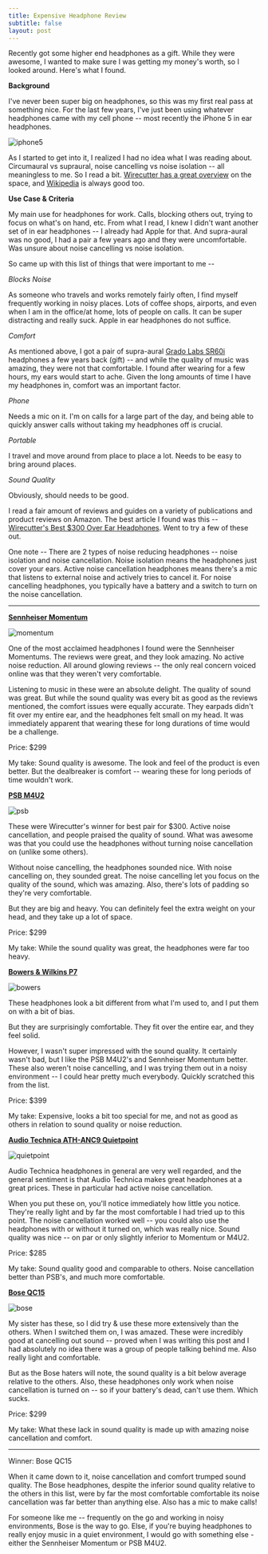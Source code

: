 ```yaml
---
title: Expensive Headphone Review
subtitle: false
layout: post
---
```


Recently got some higher end headphones as a gift. While they were awesome, I wanted to make sure I was getting my money's worth, so I looked around. Here's what I found.

**Background**

I've never been super big on headphones, so this was my first real pass at something nice. For the last few years, I've just been using whatever headphones came with my cell phone -- most recently the iPhone 5 in ear headphones.

![iphone5](/images/iphone.jpg)

As I started to get into it, I realized I had no idea what I was reading about. Circumaural vs supraural, noise cancelling vs noise isolation -- all meaningless to me. So I read a bit. [Wirecutter has a great overview](http://thewirecutter.com/reviews/which-headphones-should-i-get/) on the space, and [Wikipedia](http://en.wikipedia.org/wiki/Headphones#Types) is always good too.

**Use Case & Criteria**

My main use for headphones for work. Calls, blocking others out, trying to focus on what's on hand, etc. From what I read, I knew I didn't want another set of in ear headphones -- I already had Apple for that. And supra-aural was no good, I had a pair a few years ago and they were uncomfortable. Was unsure about noise cancelling vs noise isolation. 

So came up with this list of things that were important to me -- 

*Blocks Noise*

As someone who travels and works remotely fairly often, I find myself frequently working in noisy places. Lots of coffee shops, airports, and even when I am in the office/at home, lots of people on calls. It can be super distracting and really suck. Apple in ear headphones do not suffice. 

*Comfort*

As mentioned above, I got a pair of supra-aural [Grado Labs SR60i](http://amzn.to/1fc0DB5) headphones a few years back (gift) -- and while the quality of music was amazing, they were not that comfortable. I found after wearing for a few hours, my ears would start to ache. Given the long amounts of time I have my headphones in, comfort was an important factor.   

*Phone*

Needs a mic on it. I'm on calls for a large part of the day, and being able to quickly answer calls without taking my headphones off is crucial.

*Portable*

I travel and move around from place to place a lot. Needs to be easy to bring around places. 

*Sound Quality*

Obviously, should needs to be good. 

I read a fair amount of reviews and guides on a variety of publications and product reviews on Amazon. The best article I found was this -- [Wirecutter's Best $300 Over Ear Headphones](http://thewirecutter.com/reviews/best-300ish-headphone/). Went to try a few of these out.

One note -- There are 2 types of noise reducing headphones -- noise isolation and noise cancellation. Noise isolation means the headphones just cover your ears. Active noise cancellation headphones means there's a mic that listens to external noise and actively tries to cancel it. For noise cancelling headphones, you typically have a battery and a switch to turn on the noise cancellation.

<hr>

**[Sennheiser Momentum](http://amzn.to/1fc1H80)**

![momentum](/images/sennheiser.jpg)

One of the most acclaimed headphones I found were the Sennheiser Momentums. The reviews were great, and they look amazing. No active noise reduction. All around glowing reviews -- the only real concern voiced online was that they weren't very comfortable. 

Listening to music in these were an absolute delight. The quality of sound was great. But while the sound quality was every bit as good as the reviews mentioned, the comfort issues were equally accurate. They earpads didn't fit over my entire ear, and the headphones felt small on my head. It was immediately apparent that wearing these for long durations of time would be a challenge.

Price: $299

My take: Sound quality is awesome. The look and feel of the product is even better. But the dealbreaker is comfort -- wearing these for long periods of time wouldn't work.

**[PSB M4U2](http://amzn.to/1fc2rKk)**

![psb](/images/psb.jpg)

These were Wirecutter's winner for best pair for $300. Active noise cancellation, and people praised the quality of sound. What was awesome was that you could use the headphones without turning noise cancellation on (unlike some others).

Without noise cancelling, the headphones sounded nice. With noise cancelling on, they sounded great. The noise cancelling let you focus on the quality of the sound, which was amazing. Also, there's lots of padding so they're very comfortable. 

But they are big and heavy. You can definitely feel the extra weight on your head, and they take up a lot of space. 

Price: $299

My take: While the sound quality was great, the headphones were far too heavy.   

**[Bowers & Wilkins P7](http://amzn.to/1cXfGLs)**

![bowers](/images/bowers.jpg)

These headphones look a bit different from what I'm used to, and I put them on with a bit of bias. 

But they are surprisingly comfortable. They fit over the entire ear, and they feel solid.

However, I wasn't super impressed with the sound quality. It certainly wasn't bad, but I like the PSB M4U2's and Sennheiser Momentum better. These also weren't noise cancelling, and I was trying them out in a noisy environment -- I could hear pretty much everybody. Quickly scratched this from the list. 

Price: $399

My take: Expensive, looks a bit too special for me, and not as good as others in relation to sound quality or noise reduction. 

**[Audio Technica ATH-ANC9 Quietpoint](http://amzn.to/1duompf)**

![quietpoint](/images/audiotechnica.jpg)

Audio Technica headphones in general are very well regarded, and the general sentiment is that Audio Technica makes great headphones at a great prices. These in particular had active noise cancellation.

When you put these on, you'll notice immediately how little you notice. They're really light and by far the most comfortable I had tried up to this point. The noise cancellation worked well -- you could also use the headphones with or without it turned on, which was really nice. Sound quality was nice -- on par or only slightly inferior to Momentum or M4U2.

Price: $285

My take: Sound quality good and comparable to others. Noise cancellation better than PSB's, and much more comfortable. 

**[Bose QC15](http://amzn.to/1lO5KFa)**

![bose](/images/bose.jpg)

My sister has these, so I did try & use these more extensively than the others. When I switched them on, I was amazed. These were incredibly good at cancelling out sound -- proved when I was writing this post and I had absolutely no idea there was a group of people talking behind me. Also really light and comfortable.

But as the Bose haters will note, the sound quality is a bit below average relative to the others. Also, these headphones only work when noise cancellation is turned on -- so if your battery's dead, can't use them. Which sucks. 

Price: $299

My take: What these lack in sound quality is made up with amazing noise cancellation and comfort. 

<hr>

Winner: Bose QC15

When it came down to it, noise cancellation and comfort trumped sound quality. The Bose headphones, despite the inferior sound quality relative to the others in this list, were by far the most comfortable comfortable its noise cancellation was far better than anything else. Also has a mic to make calls! 

For someone like me -- frequently on the go and working in noisy environments, Bose is the way to go. Else, if you're buying headphones to really enjoy music in a quiet environment, I would go with something else - either the Sennheiser Momentum or PSB M4U2. 